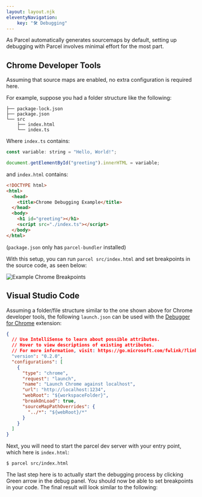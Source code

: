 ```yaml
---
layout: layout.njk
eleventyNavigation:
    key: "🛠️ Debugging"
---
```


As Parcel automatically generates sourcemaps by default, setting up debugging with Parcel involves minimal effort for the most part.

## Chrome Developer Tools

Assuming that source maps are enabled, no extra configuration is required here.

For example, suppose you had a folder structure like the following:

```
├── package-lock.json
├── package.json
└── src
    ├── index.html
    └── index.ts
```

Where `index.ts` contains:

```js
const variable: string = "Hello, World!";

document.getElementById("greeting").innerHTML = variable;
```

and `index.html` contains:

```html
<!DOCTYPE html>
<html>
  <head>
    <title>Chrome Debugging Example</title>
  </head>
  <body>
    <h1 id="greeting"></h1>
    <script src="./index.ts"></script>
  </body>
</html>
```

(`package.json` only has `parcel-bundler` installed)

With this setup, you can run `parcel src/index.html` and set breakpoints in the source code, as seen below:

![Example Chrome Breakpoints](https://user-images.githubusercontent.com/30810402/67711207-dd519500-f997-11e9-987a-570d1ce677d4.png)

## Visual Studio Code

Assuming a folder/file structure similar to the one shown above for Chrome developer tools, the following `launch.json` can be used with the [Debugger for Chrome](https://marketplace.visualstudio.com/items?itemName=msjsdiag.debugger-for-chrome) extension:

```json
{
  // Use IntelliSense to learn about possible attributes.
  // Hover to view descriptions of existing attributes.
  // For more information, visit: https://go.microsoft.com/fwlink/?linkid=830387
  "version": "0.2.0",
  "configurations": [
    {
      "type": "chrome",
      "request": "launch",
      "name": "Launch Chrome against localhost",
      "url": "http://localhost:1234",
      "webRoot": "${workspaceFolder}",
      "breakOnLoad": true,
      "sourceMapPathOverrides": {
        "../*": "${webRoot}/*"
      }
    }
  ]
}
```

Next, you will need to start the parcel dev server with your entry point, which here is `index.html`:

```
$ parcel src/index.html
```

The last step here is to actually start the debugging process by clicking Green arrow in the debug panel. You should now be able to set breakpoints in your code. The final result will look similar to the following:

